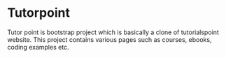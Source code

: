 # Tutorpoint
Tutor point is bootstrap project which is basically a clone of tutorialspoint website. This project contains various pages such as courses, ebooks, coding examples etc.
